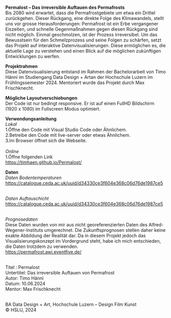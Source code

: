 **Permalost – Das irreversible Auftauen des Permafrosts** <br>
Bis 2080 wird erwartet, dass die Permafrostgebiete um etwa ein Drittel zurückgehen. Dieser Rückgang, eine direkte Folge des Klimawandels, stellt uns vor grosse Herausforderungen: Permafrost ist ein Erbe vergangener Eiszeiten, und schnelle Gegenmaßnahmen gegen diesen Rückgang sind nicht möglich. Einmal geschmolzen, ist der Prozess irreversibel. Um das Bewusstsein für den Schmelzprozess und seine Folgen zu schärfen, setzt das Projekt auf interaktive Datenvisualisierungen. Diese ermöglichen es, die aktuelle Lage zu verstehen und einen Blick auf die möglichen zukünftigen Entwicklungen zu werfen.

**Projektrahmen**<br>
Diese Datenvisualisierung entstand im Rahmen der Bachelorarbeit von Timo Hänni im Studiengang Data Design + Artan der Hochschule Luzern im Frühlingssemester 2024. Mentoriert wurde das Projekt durch Max Frischknecht.

**Mögliche Layoutverschiebungen**<br>
Der Code ist nur bedingt responsive. Er ist auf einen FullHD Bildschirm (1920 x 1080) im Fullscreen Modus optimiert.

**Verwendungsanleitung**<br>
*Lokal*<br>
1.Öffne den Code mit Visual Studio Code oder Ähnlichem.<br>
2.Betreibe den Code mit live-server oder etwas Ähnlichem.<br>
3.Im Browser öffnet sich die Webseite.<br><br>
*Online*<br>
1.Öffne folgenden Link<br>
https://timhaen.github.io/Permalost/<br>

**Daten**<br>
*Daten Bodentemperaturen*<br>
https://catalogue.ceda.ac.uk/uuid/d34330ce3f604e368c06d76de1987ce5<br><br>

*Daten Auftauschicht*<br>
https://catalogue.ceda.ac.uk/uuid/d34330ce3f604e368c06d76de1987ce5<br><br>

*Prognosedaten*<br>
Diese Daten wurden von mir aus nicht georeferenzierten Daten des
Alfred-Wegener-Instituts umgerechnet. Die Zukunftsprognosen stellen
daher keine exakte Abbildung der Realität dar. Da in diesem Projekt
jedoch das Visualisierungskonzept im Vordergrund steht, habe ich mich
entschieden, die Daten trotzdem zu verwenden.<br>
https://permafrost.awi.eventfive.de/<br><br>

Titel : Permalost<br>
Untertitel: Das irreversible Auftauen von Permafrost<br>
Autor: Timo Hänni<br>
Datum: 10.06.2024<br>
Mentor: Max Frischknecht<br><br>

BA Data Design + Art, Hochschule Luzern – Design Film Kunst<br>
© HSLU, 2024
